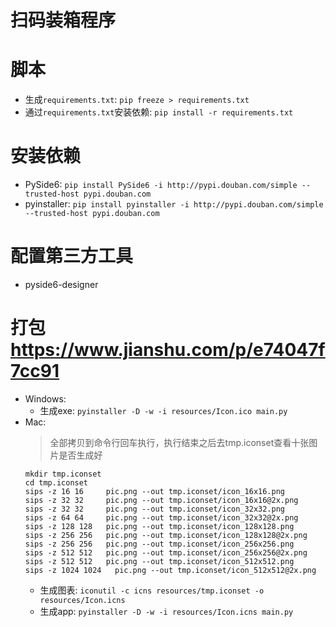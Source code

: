 # 扫码装箱程序

# 脚本
* 生成`requirements.txt`: `pip freeze > requirements.txt`
* 通过`requirements.txt`安装依赖: `pip install -r requirements.txt`

# 安装依赖
* PySide6: `pip install PySide6 -i http://pypi.douban.com/simple --trusted-host pypi.douban.com`
* pyinstaller: `pip install pyinstaller -i http://pypi.douban.com/simple --trusted-host pypi.douban.com`


# 配置第三方工具
* pyside6-designer

# 打包 https://www.jianshu.com/p/e74047f7cc91
* Windows:
  * 生成exe: `pyinstaller -D -w -i resources/Icon.ico main.py`
* Mac:
  > 全部拷贝到命令行回车执行，执行结束之后去tmp.iconset查看十张图片是否生成好
  ```
  mkdir tmp.iconset
  cd tmp.iconset
  sips -z 16 16     pic.png --out tmp.iconset/icon_16x16.png
  sips -z 32 32     pic.png --out tmp.iconset/icon_16x16@2x.png
  sips -z 32 32     pic.png --out tmp.iconset/icon_32x32.png
  sips -z 64 64     pic.png --out tmp.iconset/icon_32x32@2x.png
  sips -z 128 128   pic.png --out tmp.iconset/icon_128x128.png
  sips -z 256 256   pic.png --out tmp.iconset/icon_128x128@2x.png
  sips -z 256 256   pic.png --out tmp.iconset/icon_256x256.png
  sips -z 512 512   pic.png --out tmp.iconset/icon_256x256@2x.png
  sips -z 512 512   pic.png --out tmp.iconset/icon_512x512.png
  sips -z 1024 1024   pic.png --out tmp.iconset/icon_512x512@2x.png
  ```
  * 生成图表: `iconutil -c icns resources/tmp.iconset -o resources/Icon.icns`
  * 生成app: `pyinstaller -D -w -i resources/Icon.icns main.py`